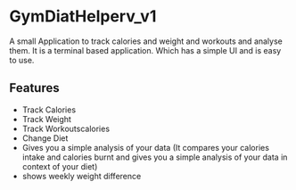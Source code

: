# GymDiatHelperv_v1
A small Application to track calories and weight and workouts and analyse them.
It is a terminal based application. Which has a simple UI and is easy to use.

## Features
- Track Calories
- Track Weight
- Track Workoutscalories
- Change Diet
- Gives you a simple analysis of your data (It compares your calories intake and calories burnt and gives you a simple analysis of your data in context of your diet)
- shows weekly weight difference

